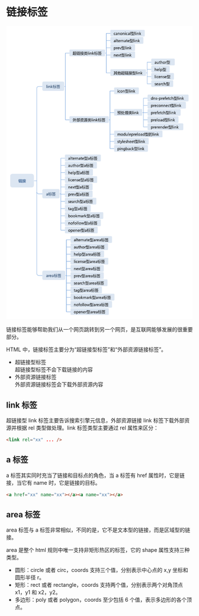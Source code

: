 # 链接标签

![link](./images/link.png)

链接标签能够帮助我们从一个网页跳转到另一个网页，是互联网能够发展的很重要部分。

HTML 中，链接标签主要分为“超链接型标签”和“外部资源链接标签”。

- 超链接型标签  
   超链接型标签不会下载链接的内容
- 外部资源链接标签  
   外部资源链接标签会下载外部资源内容

## link 标签

超链接型 link 标签主要告诉搜索引擎元信息，外部资源链接 link 标签下载外部资源并根据 rel 类型做处理。link 标签类型主要通过 rel 属性来区分：

```html
<link rel="xx" ... />
```

## a 标签

a 标签其实同时充当了链接和目标点的角色，当 a 标签有 href 属性时，它是链接，当它有 name 时，它是链接的目标。

```html
<a href="xx" name="xx"></a><a name="xx"></a>
```

## area 标签

area 标签与 a 标签非常相似，不同的是，它不是文本型的链接，而是区域型的链接。

area 是整个 html 规则中唯一支持非矩形热区的标签，它的 shape 属性支持三种类型。

- 圆形：circle 或者 circ，coords 支持三个值，分别表示中心点的 x,y 坐标和圆形半径 r。
- 矩形：rect 或者 rectangle，coords 支持两个值，分别表示两个对角顶点 x1，y1 和 x2，y2。
- 多边形：poly 或者 polygon，coords 至少包括 6 个值，表示多边形的各个顶点。
